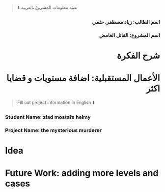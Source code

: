 
> ⬇️ تعبئة معلومات المشروع بالعربية  

<div dir="rtl">
  
### اسم الطالب: زياد مصطفى حلمي


### اسم المشروع: القاتل الغامض


# شرح الفكرة



# الأعمال المستقبلية: اضافة مستويات و قضايا اكثر


</div>

> Fill out project information in English ⬇️
### Student Name: ziad mostafa helmy


### Project Name: the mysterious murderer

# Idea



# Future Work: adding more levels and cases


